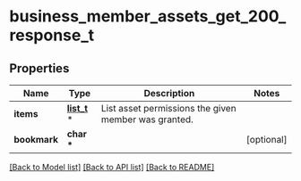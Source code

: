 # business_member_assets_get_200_response_t

## Properties
Name | Type | Description | Notes
------------ | ------------- | ------------- | -------------
**items** | [**list_t**](asset_id_permissions.md) \* | List asset permissions the given member was granted. | 
**bookmark** | **char \*** |  | [optional] 

[[Back to Model list]](../README.md#documentation-for-models) [[Back to API list]](../README.md#documentation-for-api-endpoints) [[Back to README]](../README.md)


